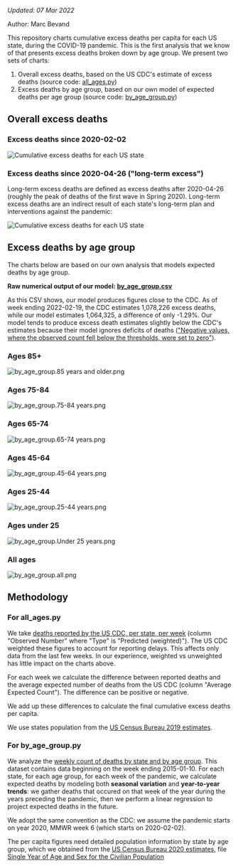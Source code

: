 *Updated: 07 Mar 2022*

Author: Marc Bevand

This repository charts cumulative excess deaths per capita for each US state,
during the COVID-19 pandemic. This is the first analysis that we know of that
presents excess deaths broken down by age group. We present two sets of charts:

1. Overall excess deaths, based on the US CDC's estimate of excess deaths
  (source code: [all_ages.py](all_ages.py))
2. Excess deaths by age group, based on our own model of expected deaths per
  age group (source code: [by_age_group.py](by_age_group.py))

## Overall excess deaths

### Excess deaths since 2020-02-02

![Cumulative excess deaths for each US state](all_ages.full.png)

### Excess deaths since 2020-04-26 ("long-term excess")

Long-term excess deaths are defined as excess deaths after 2020-04-26 (roughly
the peak of deaths of the first wave in Spring 2020). Long-term excess deaths are an
indirect result of each state's long-term plan and interventions against the
pandemic:

![Cumulative excess deaths for each US state](all_ages.longterm.png)

## Excess deaths by age group

The charts below are based on our own analysis that models expected deaths by
age group.

**Raw numerical output of our model: [by_age_group.csv](by_age_group.csv)**

As this CSV shows, our model produces figures close to the CDC. As of week ending
2022-02-19, the CDC estimates 1,078,226 excess deaths, while our model estimates 1,064,325,
a difference of only -1.29%. Our model tends to produce excess death estimates slightly
below the CDC's estimates because their model ignores deficits of deaths (["Negative
values, where the observed count fell below the thresholds, were set to
zero"](https://www.cdc.gov/nchs/nvss/vsrr/covid19/excess_deaths.htm)).

### Ages 85+

![by_age_group.85 years and older.png](by_age_group.85%20years%20and%20older.png)

### Ages 75-84

![by_age_group.75-84 years.png](by_age_group.75-84%20years.png)

### Ages 65-74

![by_age_group.65-74 years.png](by_age_group.65-74%20years.png)

### Ages 45-64

![by_age_group.45-64 years.png](by_age_group.45-64%20years.png)

### Ages 25-44

![by_age_group.25-44 years.png](by_age_group.25-44%20years.png)

### Ages under 25

![by_age_group.Under 25 years.png](by_age_group.Under%2025%20years.png)

### All ages

![by_age_group.all.png](by_age_group.all.png)

## Methodology

### For all_ages.py

We take [deaths reported by the US CDC, per state, per
week](https://data.cdc.gov/NCHS/Excess-Deaths-Associated-with-COVID-19/xkkf-xrst/)
(column "Observed Number" where "Type" is "Predicted (weighted)"). The US
CDC weighted these figures to account for reporting delays. This
affects only data from the last few weeks. In our experience, weighted vs
unweighted has little impact on the charts above.

For each week we calculate the difference between reported
deaths and the average expected number of deaths from the US CDC (column
"Average Expected Count"). The difference can be positive or negative.

We add up these differences to calculate the final cumulative excess deaths
per capita.

We use states population from the [US
Census Bureau 2019 estimates](https://www2.census.gov/programs-surveys/popest/datasets/2010-2019/state/detail/SCPRC-EST2019-18+POP-RES.csv).

### For by_age_group.py

We analyze the [weekly count of deaths by state and by age
group](https://data.cdc.gov/NCHS/Weekly-Counts-of-Deaths-by-Jurisdiction-and-Age/y5bj-9g5w).
This dataset contains data beginning on the week ending 2015-01-10.
For each state, for each age group, for each week of the pandemic, we
calculate expected deaths by modeling both **seasonal variation** and
**year-to-year trends**: we gather deaths that occured on that week of the year
during the years preceding the pandemic, then we perform a linear regression to
project expected deaths in the future.

We adopt the same convention as the CDC: we assume the pandemic starts on year
2020, MMWR week 6 (which starts on 2020-02-02).

The per capita figures need detailed population information by state by age group,
which we obtained from the [US Census Bureau 2020
estimates](https://www.census.gov/programs-surveys/popest/technical-documentation/research/evaluation-estimates/2020-evaluation-estimates/2010s-state-detail.html),
file [Single Year of Age and Sex for the Civilian
Population](https://www2.census.gov/programs-surveys/popest/datasets/2010-2020/state/asrh/SC-EST2020-AGESEX-CIV.csv)
